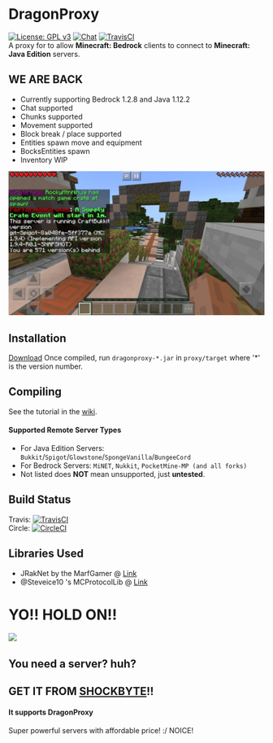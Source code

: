 DragonProxy
===========
[![License: GPL v3](https://img.shields.io/badge/License-GPL%20v3-blue.svg)](http://www.gnu.org/licenses/gpl-3.0) [![Chat](https://img.shields.io/badge/chat-on%20discord-7289da.svg)](https://discord.gg/CmkxTz2) [![TravisCI](https://travis-ci.org/DragonetMC/DragonProxy.svg?branch=master)](https://travis-ci.org/DragonetMC/DragonProxy)  
A proxy for to allow **Minecraft: Bedrock** clients to connect to **Minecraft: Java Edition** servers.

## WE ARE BACK
- Currently supporting Bedrock 1.2.8 and Java 1.12.2
- Chat supported
- Chunks supported
- Movement supported
- Block break / place supported
- Entities spawn move and equipment
- BocksEntities spawn
- Inventory WIP

![Screenshot](https://github.com/DragonetMC/DragonProxy/raw/master/screenshots/performium-factions.jpg)


## Installation
[Download](https://github.com/DragonetMC/DragonProxy/releases)
Once compiled, run `dragonproxy-*.jar` in `proxy/target` where '*' is the version number.

## Compiling
See the tutorial in the [wiki](https://github.com/DragonetMC/DragonProxy/wiki).

#### Supported Remote Server Types
- For Java Edition Servers: `Bukkit`/`Spigot`/`Glowstone`/`SpongeVanilla`/`BungeeCord`
- For Bedrock Servers: `MiNET`, `Nukkit`, `PocketMine-MP (and all forks)`
- Not listed does **NOT** mean unsupported, just **untested**.
  
## Build Status
Travis: [![TravisCI](https://travis-ci.org/DragonetMC/DragonProxy.svg?branch=master)](https://travis-ci.org/DragonetMC/DragonProxy)  
Circle: [![CircleCI](https://circleci.com/gh/DragonetMC/DragonProxy/tree/master.svg?style=svg)](https://circleci.com/gh/DragonetMC/DragonProxy/tree/master)  
  
## Libraries Used
* JRakNet by the MarfGamer @ [Link](https://github.com/JRakNet/JRakNet)
* @Steveice10 's MCProtocolLib @ [Link](https://github.com/Steveice10/MCProtocolLib)

# YO!! HOLD ON!! 
[![](https://shockbyte.com/assets/img/logo-2017.png)](https://shockbyte.com/partner/dragonet)
## You need a server? huh? 
## GET IT FROM [SHOCKBYTE](https://shockbyte.com/partner/dragonet)!! 
#### It supports DragonProxy
Super powerful servers with affordable price! :/ NOICE! 
